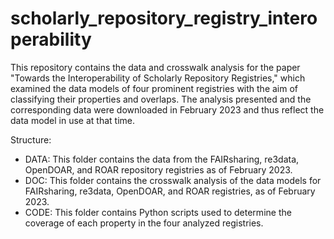 # scholarly_repository_registry_interoperability

This repository contains the data and crosswalk analysis for the paper "Towards the Interoperability of Scholarly Repository Registries," which examined the data models of four prominent registries with the aim of classifying their properties and overlaps. The analysis presented and the corresponding data were downloaded in February 2023 and thus reflect the data model in use at that time.

Structure:
* DATA: This folder contains the data from the FAIRsharing, re3data, OpenDOAR, and ROAR repository registries as of February 2023.
* DOC: This folder contains the crosswalk analysis of the data models for FAIRsharing, re3data, OpenDOAR, and ROAR registries, as of February 2023.
* CODE: This folder contains Python scripts used to determine the coverage of each property in the four analyzed registries.
